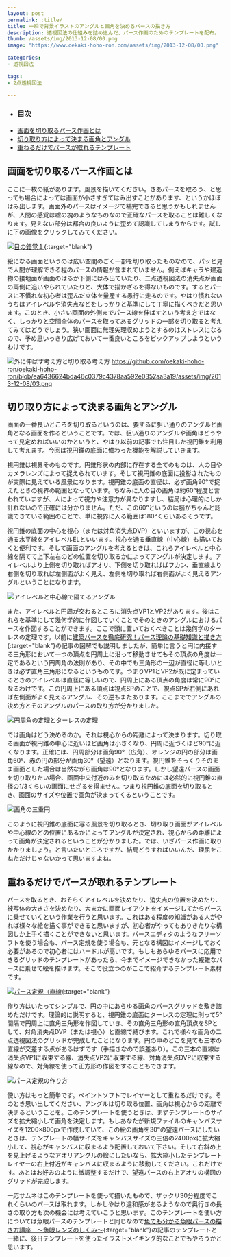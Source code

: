 ```yaml
---
layout: post
permalink: :title/
title: 一瞬で背景イラストのアングルと画角を決めるパースの描き方
description: 透視図法の仕組みを詰め込んだ、パース作画のためのテンプレートを配布。
thumb: /assets/img/2013-12-08/00.png
image: "https://www.oekaki-hoho-ron.com/assets/img/2013-12-08/00.png"

categories:
- 透視図法

tags:
- 2点透視図法

---
```


- ### 目次
- [画面を切り取るパース作画とは](#画面を切り取るパース作画とは)
- [切り取り方によって決まる画角とアングル](#切り取り方によって決まる画角とアングル)
- [重ねるだけでパースが取れるテンプレート](#重ねるだけでパースが取れるテンプレート)

## 画面を切り取るパース作画とは

ここに一枚の紙があります。風景を描いてください。さあパースを取ろう、と思っても場合によっては画面が小さすぎてはみ出すことがあります、というかほぼはみ出します。画面外のパースはイメージで補完できると思うかもしれませんが、人間の感覚は嘘の塊のようなものなので正確なパースを取ることは難しくなります。見えない部分は都合の良いように歪めて認識してしまうからです。試しに下の画像をクリックしてみてください。

[![目の錯覚１](/assets/img/2013-12-08/01.png)](/assets/img/2013-12-08/02.png){:target="blank"}

絵になる画面というのは広い空間のごく一部を切り取ったものなので、パッと見で人間が理解できる程のパースの情報が含まれていません。例えばキャラや建造物の接地面が画面のはるか下側にはみ出ていたり、二点透視図法の消失点が画面の両側に追いやられていたりと、大体で描かざるを得ないものです。するとパースに不慣れな初心者は歪んだ立体を量産する愚行に走るのです。やはり慣れないうちはアイレベルや消失点などをしっかりと基準にして丁寧に描くべきだと思います。このとき、小さい画面の外側までパース線を伸ばすという考え方ではなく、しっかりと空間全体のパースを取ってあるグリッドの一部を切り取ると考えてみてはどうでしょう。狭い画面に無理矢理収めようとするのはストレスになるので、予め思いっきり広げておいて一番良いところをピックアップしようというわけです。

![外に伸ばす考え方と切り取る考え方](/assets/img/2013-08-02/03.png)
https://github.com/oekaki-hoho-ron/oekaki-hoho-ron/blob/ea6436624bda46c0379c4378aa592e0352aa3a19/assets/img/2013-12-08/03.png
## 切り取り方によって決まる画角とアングル

画面の一番良いところを切り取るというのは、要するに狙い通りのアングルと画角となる画面を作るということです。では、狙い通りのアングルや画角はどうやって見定めればいいのかというと、やはり以前の記事でも注目した視円錐を利用して考えます。今回は視円錐の底面に備わった機能を解説していきます。

視円錐は視界そのものです。円錐形状の内部に存在する全てのものは、人の目やカメラレンズによって捉えられています。そして視円錐の底面に投影されたものが実際に見えている風景になります。視円錐の底面の直径は、必ず画角90°で捉えたときの視界の範囲となっています。ちなみに人の目の画角は約60°程度と言われていますが、人によって視力や注意力が異なりますし、結局は心理的にしか計れないので正確には分かりません。ただ、この60°というのは脳がちゃんと認識できている範囲のことで、単に視界に入る範囲は180°くらいあるそうです。

視円錐の底面の中心を視心（または対角消失点DVP）といいますが、この視心を通る水平線をアイレベルELといいます。視心を通る垂直線（中心線）も描いておくと便利です。そして画面のアングルを考えるときは、これらアイレベルと中心線を隔てて上下左右のどの位置を切り取るかによってアングルが決定します。アイレベルより上側を切り取ればアオリ、下側を切り取ればばフカン、垂直線より右側を切り取れば左側面がよく見え、左側を切り取れば右側面がよく見えるアングルということになります。

![アイレベルと中心線で隔てるアングル](/assets/img/2013-08-02/04.png)

また、アイレベルと円周が交わるところに消失点VP1とVP2があります。後はこれらを基準にして幾何学的に作図していくことでそのときのアングルにおけるパースを作図することができます。ここで頭に置いておくべきことは幾何学のターレスの定理です。以前に[建築パースを徹底研究！パース理論の基礎知識と描き方](/drawing-procedure-of-construction-perspective/index.html){:target="blank"}の記事の図解でも説明しましたが、簡単に言うと円に内接する三角形において一つの頂点を円周上に沿って移動させてもその頂点の角度は一定であるという円周角の法則があり、その中でも三角形の一辺が直径に等しいときは必ず直角三角形になるというものです。つまりVP1とVP2が既に定まっているときのアイレベルは直径に等しいので、円周上にある頂点の角度は常に90°になるわけです。この円周上にある頂点は視点SPのことで、視点SPが右側にあれば左側面がよく見えるアングル、その逆もまたあります。ここまででアングルの決め方とそのアングルのパースの取り方が分かりました。

![円周角の定理とターレスの定理](/assets/img/2013-08-02/05.png)

では画角はどう決めるのか。それは視心からの距離によって決まります。切り取る画面が視円錐の中心に近いほど画角は小さくなり、円周に近づくほど90°に近くなります。正確には、円周部分は画角90°（広角）、オレンジの円の部分は画角60°、赤の円の部分が画角30°（望遠）となります。視円錐をそっくりそのまま画面とした場合は当然ながら画角は90°となります。しかし望遠パースの画面を切り取りたい場合、画面中央付近のみを切り取るためには必然的に視円錐の直径の1/3くらいの画面にせざるを得ません。つまり視円錐の底面を切り取るとき、画面のサイズや位置で画角が決まってくるということです。

![画角の三重円](/assets/img/2013-08-02/06.png)

このように視円錐の底面に写る風景を切り取るとき、切り取り画面がアイレベルや中心線のどの位置にあるかによってアングルが決定され、視心からの距離によって画角が決定されるということが分かりました。では、いざパース作画に取りかかりましょう。と言いたいところですが、結局どうすればいいんだ、理屈をこねただけじゃないかって思いますよね。

## 重ねるだけでパースが取れるテンプレート

パースを取るとき、おそらくアイレベルを決めたり、消失点の位置を決めたり、被写体の大きさを決めたり、大まかに画面レイアウトをイメージしてからパースに乗せていくという作業を行うと思います。これはある程度の知識がある人がやれば様々な絵を描く事ができると思いますが、初心者がやってもありきたりな構図しか上手く描くことができないと思います。パースエディタのようなフリーソフトを使う場合も、パース定規を使う場合も、元となる構図はイメージしておく必要があるので初心者にはハードルが高いです。もしもあらゆるパースに応用できるグリッドのテンプレートがあったら、今までイメージできなかった複雑なパースに乗せて絵を描けます。そこで役立つのがここで紹介するテンプレート素材です。

[![パース定規（直線](/assets/img/2013-08-02/03.png)](/assets/img/2013-08-02/03.png){:target="blank"}

作り方はいたってシンプルで、円の中にあらゆる画角のパースグリッドを敷き詰めただけです。理論的に説明すると、視円錐の底面にターレスの定理に則って5°間隔で円周上に直角三角形を作図していき、その直角三角形の直角頂点をSPとして、対角消失点DVP（または視心）と直線で結びます。これで様々な画角の二点透視図法のグリッドが完成したことになります。円の中のどこを見ても三本の直線が交差する点があるはずです（手描きなので誤差あり）。この三本の直線は消失点VP1に収束する線、消失点VP2に収束する線、対角消失点DVPに収束する線なので、対角線を使って正方形の作図をすることもできます。

![パース定規の作り方](/assets/img/2013-08-02/08.png)

使い方はもっと簡単です。ペイントソフトでレイヤーとして重ねるだけです。そのとき思い出してください、アングルは切り取る位置、画角は視心からの距離で決まるということを。このテンプレートを使うときは、まずテンプレートのサイズを拡大縮小して画角を決定します。もしあなたが新規ファイルのキャンバスサイズを1200×800pxで作成していて、この絵の画角を30°の望遠パースにしたいときは、テンプレートの幅サイズをキャンバスサイズの三倍の2400pxに拡大縮小して、視心がキャンバスに収まるよう配置しておいて下さい。そして右斜め上を見上げるようなアオリアングルの絵にしたいなら、拡大縮小したテンプレートレイヤーの右上付近がキャンバスに収まるように移動してください。これだけです。あとはお好みのように微調整するだけで、望遠パースの右上アオリの構図のグリッドが完成します。

一応サムネはこのテンプレートを使って描いたもので、ザックリ30分程度でこれくらいのパースは取れます。しかしやはり違和感があるようなので奥行きの長さの取り方も次の機会には考えていこうと思います。このテンプレートを使い方については魚眼パースのテンプレートと同じなので[魚でも分かる魚眼パースの描き方講座　〜魚眼レンズのしくみ〜](/how-to-draw-the-fish-eye-perspective/index.html){:target="blank"}の記事のテンプレートと一緒に、後日テンプレートを使ったイラストメイキング的なことでもやろうかと思います。
